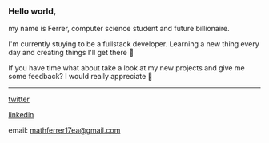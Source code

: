 ### Hello world, 

my name is Ferrer,
computer science student and future billionaire.

I'm currently stuying to be a fullstack developer. 
Learning a new thing every day and creating things I'll get there 🤩 

If you have time what about take a look at my new projects
and give me some feedback? I would really appreciate 🤖

---

[twitter](https://twitter.com/naotomorefri)

[linkedin](https://www.linkedin.com/in/enricoferrer/)

email: mathferrer17ea@gmail.com


<!--
**CCerrer/CCerrer** is a ✨ _special_ ✨ repository because its `README.md` (this file) appears on your GitHub profile.

Here are some ideas to get you started:

- 🔭 I’m currently working on ...
- 🌱 I’m currently learning ...
- 👯 I’m looking to collaborate on ...
- 🤔 I’m looking for help with ...
- 💬 Ask me about ...
- 📫 How to reach me: ...
- 😄 Pronouns: ...
- ⚡ Fun fact: ...
-->
